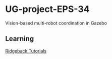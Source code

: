 # UG-project-EPS-34
Vision-based multi-robot coordination in Gazebo
## Learning
[Ridgeback Tutorials](https://clearpathrobotics.com/assets/guides/melodic/ridgeback/index.html)
